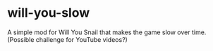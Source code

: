 # will-you-slow
A simple mod for Will You Snail that makes the game slow over time. (Possible challenge for YouTube videos?)
